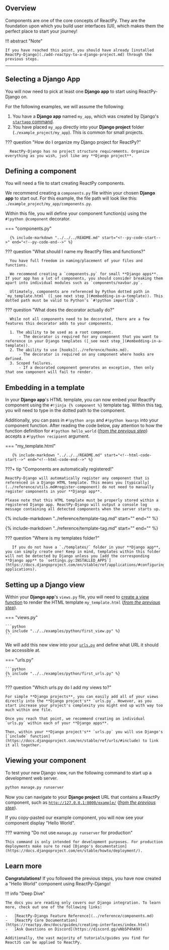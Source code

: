 ## Overview

<p class="intro" markdown>

Components are one of the core concepts of ReactPy. They are the foundation upon which you build user interfaces (UI), which makes them the perfect place to start your journey!

</p>

!!! abstract "Note"

    If you have reached this point, you should have already [installed ReactPy-Django](./add-reactpy-to-a-django-project.md) through the previous steps.

---

## Selecting a Django App

You will now need to pick at least one **Django app** to start using ReactPy-Django on.

For the following examples, we will assume the following:

1. You have a **Django app** named `my_app`, which was created by Django's [`startapp` command](https://docs.djangoproject.com/en/stable/intro/tutorial01/#creating-the-polls-app).
2. You have placed `my_app` directly into your **Django project** folder (`./example_project/my_app`). This is common for small projects.

??? question "How do I organize my Django project for ReactPy?"

      ReactPy-Django has no project structure requirements. Organize everything as you wish, just like any **Django project**.

## Defining a component

You will need a file to start creating ReactPy components.

We recommend creating a `components.py` file within your chosen **Django app** to start out. For this example, the file path will look like this: `./example_project/my_app/components.py`.

Within this file, you will define your component function(s) using the `#!python @component` decorator.

=== "components.py"

      {% include-markdown "../../../README.md" start="<!--py-code-start-->" end="<!--py-code-end-->" %}

??? question "What should I name my ReactPy files and functions?"

      You have full freedom in naming/placement of your files and functions.

      We recommend creating a `components.py` for small **Django apps**. If your app has a lot of components, you should consider breaking them apart into individual modules such as `components/navbar.py`.

      Ultimately, components are referenced by Python dotted path in `my_template.html` ([_see next step_](#embedding-in-a-template)). This dotted path must be valid to Python's `#!python importlib`.

??? question "What does the decorator actually do?"

      While not all components need to be decorated, there are a few features this decorator adds to your components.

      1. The ability to be used as a root component.
          - The decorator is required for any component that you want to reference in your Django templates ([_see next step_](#embedding-in-a-template)).
      2. The ability to use [hooks](../reference/hooks.md).
          - The decorator is required on any component where hooks are defined.
      3. Scoped failures.
          - If a decorated component generates an exception, then only that one component will fail to render.

## Embedding in a template

In your **Django app**'s HTML template, you can now embed your ReactPy component using the `#!jinja {% component %}` template tag. Within this tag, you will need to type in the dotted path to the component.

Additionally, you can pass in `#!python args` and `#!python kwargs` into your component function. After reading the code below, pay attention to how the function definition for `#!python hello_world` ([_from the previous step_](#defining-a-component)) accepts a `#!python recipient` argument.

=== "my_template.html"

       {% include-markdown "../../../README.md" start="<!--html-code-start-->" end="<!--html-code-end-->" %}

???+ tip "Components are automatically registered!"

    ReactPy-Django will automatically register any component that is referenced in a Django HTML template. This means you [typically](../reference/utils.md#register-component) do not need to manually register components in your **Django app**.

    Please note that this HTML template must be properly stored within a registered Django app. ReactPy-Django will output a console log message containing all detected components when the server starts up.

{% include-markdown "../reference/template-tag.md" start="<!--context-start-->" end="<!--context-end-->" %}

{% include-markdown "../reference/template-tag.md" start="<!--multiple-components-start-->" end="<!--multiple-components-end-->" %}

??? question "Where is my templates folder?"

       If you do not have a `./templates/` folder in your **Django app**, you can simply create one! Keep in mind, templates within this folder will not be detected by Django unless you [add the corresponding **Django app** to `settings.py:INSTALLED_APPS`](https://docs.djangoproject.com/en/stable/ref/applications/#configuring-applications).

## Setting up a Django view

Within your **Django app**'s `views.py` file, you will need to [create a view function](https://docs.djangoproject.com/en/stable/intro/tutorial01/#write-your-first-view) to render the HTML template `my_template.html` ([_from the previous step_](#embedding-in-a-template)).

=== "views.py"

    ```python
    {% include "../../examples/python/first_view.py" %}
    ```

We will add this new view into your [`urls.py`](https://docs.djangoproject.com/en/stable/intro/tutorial01/#write-your-first-view) and define what URL it should be accessible at.

=== "urls.py"

    ```python
    {% include "../../examples/python/first_urls.py" %}
    ```

??? question "Which urls.py do I add my views to?"

    For simple **Django projects**, you can easily add all of your views directly into the **Django project's** `urls.py`. However, as you start increase your project's complexity you might end up with way too much within one file.

    Once you reach that point, we recommend creating an individual `urls.py` within each of your **Django apps**.

    Then, within your **Django project's** `urls.py` you will use Django's [`include` function](https://docs.djangoproject.com/en/stable/ref/urls/#include) to link it all together.

## Viewing your component

To test your new Django view, run the following command to start up a development web server.

```bash linenums="0"
python manage.py runserver
```

Now you can navigate to your **Django project** URL that contains a ReactPy component, such as [`http://127.0.0.1:8000/example/`](http://127.0.0.1:8000/example/) ([_from the previous step_](#setting-up-a-django-view)).

If you copy-pasted our example component, you will now see your component display "Hello World".

??? warning "Do not use `manage.py runserver` for production"

    This command is only intended for development purposes. For production deployments make sure to read [Django's documentation](https://docs.djangoproject.com/en/stable/howto/deployment/).

## Learn more

**Congratulations!** If you followed the previous steps, you have now created a "Hello World" component using ReactPy-Django!

!!! info "Deep Dive"

    The docs you are reading only covers our Django integration. To learn more, check out one of the following links:

    -   [ReactPy-Django Feature Reference](../reference/components.md)
    -   [ReactPy Core Documentation](https://reactpy.dev/docs/guides/creating-interfaces/index.html)
    -   [Ask Questions on Discord](https://discord.gg/uNb5P4hA9X)

    Additionally, the vast majority of tutorials/guides you find for ReactJS can be applied to ReactPy.
